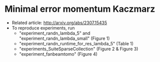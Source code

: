 # Minimal error momentum Kaczmarz

- Related article: http://arxiv.org/abs/2307.15435
- To reproduce experiments, run
  * "experiment_randn_lambda_5" and "experiment_randn_lambda_small" (Figure 1)
  * "experiment_randn_runtime_for_res_lambda_5" (Table 1)
  * "experiments_SuiteSparseCollection" (Figure 2 & Figure 3)
  * "experiment_fanbeamtomo" (Figure 4)
    
